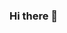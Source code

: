 ### Hi there 👋

<!--
**gbc8/gbc8** is a ✨ _special_ ✨ repository because its `README.md` (this file) appears on your GitHub profile.

<h2> Hey there! I'm Ramom.</h2>

<h3> 👨🏻‍💻 About Me </h3>

- 🎓 &nbsp; Studying Computer Science at Federal University of Pernambuco.
- 💻 &nbsp; Front-End Developer and Web Designer at Accelera Vendas.
- ✏ &nbsp; Blog writer on my website <a href="ramom.com.br">ramom.com.br</a>.
- 📚 &nbsp; Learning more about React and NodeJS.
- 🎹 &nbsp; Music Lover | Pianist | Guitar Player

<h3>🛠 Tech Stack</h3>

- 🌐 &nbsp; Javascript | HTML | CSS | ReactJS | Learning Node.s / Typescript
- 🛢 &nbsp; MySQL | MongoDB 
- 🔧 &nbsp; Git
- 🖥 &nbsp; Wordpress

<br/>

<a href="https://github.com/Ramomjcs">
  <img height="180em" src="https://github-readme-stats.vercel.app/api?username=Ramomjcs&theme=merko&show_icons=true&count_private=true" />
  <img height="180em" src="https://github-readme-stats.vercel.app/api/top-langs/?username=Ramomjcs&theme=merko&layout=compact" />
</a>

<h3> 🤝🏻 Connect with Me </h3>

<p align="center">
<a href="https://ramom.com.br/eu"><img alt="Website" src="https://img.shields.io/badge/Website-ramom.com.br-black?style=flat-square&logo=google-chrome"></a>
<a href="https://www.linkedin.com/in/ramom-santos-738078174/"><img alt="LinkedIn" src="https://img.shields.io/badge/LinkedIn-Ramom%20Santos%20-black?style=flat-square&logo=linkedin"></a>
<a href="mailto:contato@ramom.com.br"><img alt="Email" src="https://img.shields.io/badge/Email-contato@ramom.com.br-black?style=flat-square&logo=gmail"></a>
</p>
